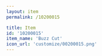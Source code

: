 ```yaml
---
layout: item
permalink: /10200015

title: Item
id: '10200015'
item_name: 'Buzz Cut'
icon_url: 'customize/00200015.png'
---
```


